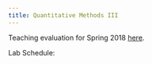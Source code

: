 ```yaml
---
title: Quantitative Methods III
---
```


Teaching evaluation for Spring 2018 [here](../files/qm3-eval-sp18.pdf "PDF").

Lab Schedule: 
